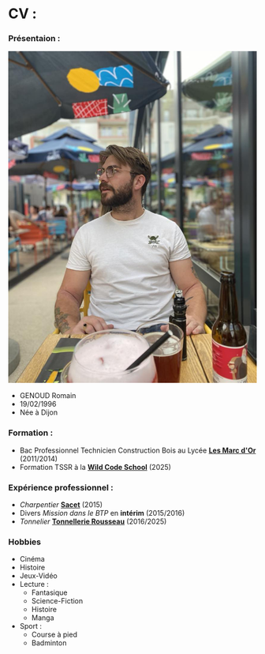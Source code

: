# CV :

### Présentaion :

![Photo de moi](https://github.com/Romii21/CV-exercice-Markdown/blob/main/Photo%20moi.jpeg?raw=true)

* GENOUD Romain
* 19/02/1996
* Née à Dijon

### Formation :
* Bac Professionnel Technicien Construction Bois au Lycée [**Les Marc d'Or**](https://lyc-lesmarcsdor-dijon.eclat-bfc.fr/)  (2011/2014)
* Formation TSSR à la [**Wild Code School**](https://www.wildcodeschool.com/) (2025)

### Expérience professionnel :
* _Charpentier_ [**Sacet**](https://www.maisonbois-sacet.com/) (2015)
* Divers _Mission dans le BTP_ en **intérim** (2015/2016)
* _Tonnelier_ [**Tonnellerie Rousseau**](https://www.tonnellerie-rousseau.com/) (2016/2025)

### Hobbies
* Cinéma
* Histoire
* Jeux-Vidéo
* Lecture :
  * Fantasique
  * Science-Fiction
  * Histoire
  * Manga
* Sport :
  * Course à pied
  * Badminton
